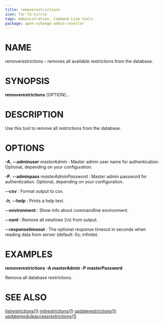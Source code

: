```yaml
---
title: removerestrictions
icon: far fa-circle
tags: Administration, Command Line tools
package: open-xchange-admin-reseller
---
```


# NAME

removerestrictions - removes all available restrictions from the database.

# SYNOPSIS

**removerestrictions** [OPTION]...

# DESCRIPTION

Use this tool to remove all restrictions from the database.

# OPTIONS

**-A**, **--adminuser** *masterAdmin*
: Master admin user name for authentication. Optional, depending on your configuration.

**-P**, **--adminpass** *masterAdminPassword*
: Master admin password for authentication. Optional, depending on your configuration.

**--csv**
: Format output to csv.

**-h**, **--help**
: Prints a help text.

**--environment**
: Show info about commandline environment.

**--nonl**
: Remove all newlines (\\n) from output.

**--responsetimeout**
: The optional response timeout in seconds when reading data from server (default: 0s; infinite).

# EXAMPLES

**removerestrictions -A masterAdmin -P masterPassword**

Remova all database restrictions.

# SEE ALSO

[listrestrictions(1)](listrestrictions) [initrestrictions(1)](initrestrictions) [updaterestrictions(1)](updaterestrictions) [updatemoduleaccessrestrictions(1)](updatemoduleaccessrestrictions)
